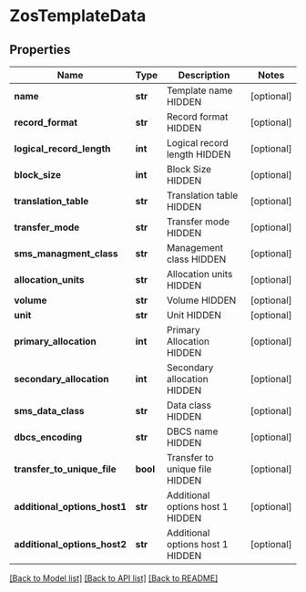 # ZosTemplateData

## Properties
Name | Type | Description | Notes
------------ | ------------- | ------------- | -------------
**name** | **str** | Template name HIDDEN | [optional] 
**record_format** | **str** | Record format HIDDEN | [optional] 
**logical_record_length** | **int** | Logical record length HIDDEN | [optional] 
**block_size** | **int** | Block Size HIDDEN | [optional] 
**translation_table** | **str** | Translation table HIDDEN | [optional] 
**transfer_mode** | **str** | Transfer mode HIDDEN | [optional] 
**sms_managment_class** | **str** | Management class HIDDEN | [optional] 
**allocation_units** | **str** | Allocation units HIDDEN | [optional] 
**volume** | **str** | Volume HIDDEN | [optional] 
**unit** | **str** | Unit HIDDEN | [optional] 
**primary_allocation** | **int** | Primary Allocation HIDDEN | [optional] 
**secondary_allocation** | **int** | Secondary allocation HIDDEN | [optional] 
**sms_data_class** | **str** | Data class HIDDEN | [optional] 
**dbcs_encoding** | **str** | DBCS name HIDDEN | [optional] 
**transfer_to_unique_file** | **bool** | Transfer to unique file HIDDEN | [optional] 
**additional_options_host1** | **str** | Additional options host 1 HIDDEN | [optional] 
**additional_options_host2** | **str** | Additional options host 1 HIDDEN | [optional] 

[[Back to Model list]](../README.md#documentation-for-models) [[Back to API list]](../README.md#documentation-for-api-endpoints) [[Back to README]](../README.md)

